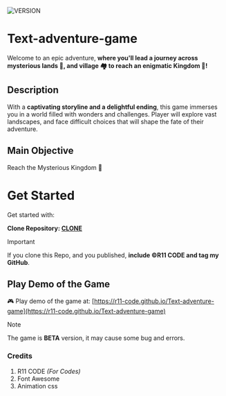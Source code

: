 ![VERSION](https://img.shields.io/badge/Version-v1.1b_BETA-orange?style=flat-square&labelColor=white)
# Text-adventure-game
Welcome to an epic adventure, **where you'll lead a journey across mysterious lands 🌲, and village 🏘️ to reach an enigmatic Kingdom 🏰!**

## Description
With a **captivating storyline and a delightful ending**, this game immerses you in a world filled with wonders and challenges. Player will explore vast landscapes, and face difficult choices that will shape the fate of their adventure.

## Main Objective
Reach the Mysterious Kingdom 🏰

# Get Started
Get started with:

__Clone Repository: [CLONE](https://github.com/R11-Code/Text-adventure-game.git)__
> [!IMPORTANT]
> If you clone this Repo, and you published, __include ©R11 CODE and tag my GitHub__.

## Play Demo of the Game
🎮 Play demo of the game at: [https://r11-code.github.io/Text-adventure-game](https://r11-code.github.io/Text-adventure-game)

> [!NOTE]
> The game is __BETA__ version, it may cause some bug and errors.

### Credits
1. R11 CODE _(For Codes)_
2. Font Awesome
3. Animation css
